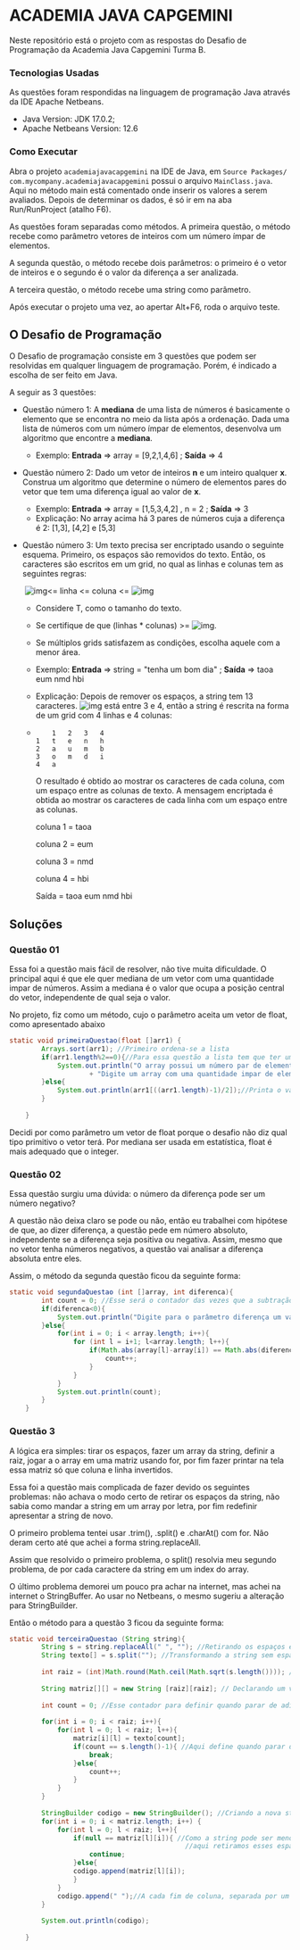 # ACADEMIA JAVA CAPGEMINI

Neste repositório está o projeto com as respostas do Desafio de Programação da Academia Java Capgemini Turma B.

### Tecnologias Usadas

As questões foram respondidas na linguagem de programação Java através da IDE Apache Netbeans.

* Java Version: JDK 17.0.2;
* Apache Netbeans Version: 12.6

### Como Executar

Abra o projeto ```academiajavacapgemini``` na IDE de Java, em ```Source Packages/ com.mycompany.academiajavacapgemini``` possui o arquivo ```MainClass.java```. Aqui no método main está comentado onde inserir os valores a serem avaliados. Depois de determinar os dados, é só ir em na aba Run/RunProject (atalho F6).

As questões foram separadas como métodos. A primeira questão, o método recebe como parâmetro vetores de inteiros com um número ímpar de elementos.

A segunda questão, o método recebe dois parâmetros: o primeiro é o vetor de inteiros e o segundo é o valor da diferença a ser analizada.

A terceira questão, o método recebe uma string como parâmetro.

Após executar o projeto uma vez, ao apertar Alt+F6, roda o arquivo teste.

## O Desafio de Programação

O Desafio de programação consiste em 3 questões que podem ser resolvidas em qualquer linguagem de programação. Porém, é indicado a escolha de ser feito em Java.

A seguir as 3 questões:

* Questão número 1: A **mediana** de uma lista de números é basicamente o elemento que se encontra no meio da lista após a ordenação. Dada uma lista de números com um número ímpar de elementos, desenvolva um algoritmo que encontre a **mediana**.

  * Exemplo: **Entrada** => array = [9,2,1,4,6] ; **Saída** => 4

* Questão número 2: Dado um vetor de inteiros **n** e um inteiro qualquer **x**. Construa um algoritmo que determine o número de elementos pares do vetor que tem uma diferença igual ao valor de **x**.

  * Exemplo: **Entrada** => array = [1,5,3,4,2] , n = 2 ; **Saída** => 3
  * Explicação: No array acima há 3 pares de números cuja a diferença é 2:  [1,3], [4,2] e [5,3]

* Questão número 3: Um texto precisa ser encriptado usando o seguinte esquema. Primeiro, os espaços são removidos do texto. Então, os caracteres são escritos em um grid, no qual as linhas e colunas tem as seguintes regras:

  ​									![img](https://www.google.com/chart?cht=tx&chf=bg,s,FFFFFF00&chco=000000&chl=%5Csqrt%7BT%7D)<= linha <= coluna <= ![img](https://www.google.com/chart?cht=tx&chf=bg,s,FFFFFF00&chco=000000&chl=%5Csqrt%7BT%7D)

  * Considere T, como o tamanho do texto.
  * Se certifique de que (linhas * colunas) >= ![img](https://www.google.com/chart?cht=tx&chf=bg,s,FFFFFF00&chco=000000&chl=T).

  * Se múltiplos grids satisfazem as condições, escolha aquele com a menor área.

  * Exemplo: **Entrada** => string = "tenha um bom dia" ; **Saída** => taoa eum nmd hbi

  * Explicação: Depois de remover os espaços, a string tem 13 caracteres. ![img](https://www.google.com/chart?cht=tx&chf=bg,s,FFFFFF00&chco=000000&chl=%5Csqrt%7B13%7D) está entre 3 e 4, então a string é rescrita na forma de um grid com 4 linhas e 4 colunas:

  * ```
    	1	2	3	4
    1	t	e	n	h
    2	a	u	m   b
    3	o	m	d	i
    4	a
    ```

    O resultado é obtido ao mostrar os caracteres de cada coluna, com um espaço entre as colunas de texto. A mensagem encriptada é obtida ao mostrar os caracteres de cada linha com um espaço entre as colunas.

    coluna 1 = taoa

    coluna 2 = eum

    coluna 3 = nmd

    coluna 4 = hbi

    Saída = taoa eum nmd hbi

## Soluções

### Questão 01

Essa foi a questão mais fácil de resolver, não tive muita dificuldade. O principal aqui é que ele quer mediana de um vetor com uma quantidade impar de números. Assim a mediana é o valor que ocupa a posição central do vetor, independente de qual seja o valor. 

No projeto, fiz como um método, cujo o parâmetro aceita um vetor de float, como apresentado abaixo

```java
static void primeiraQuestao(float []arr1) {
        Arrays.sort(arr1); //Primeiro ordena-se a lista
        if(arr1.length%2==0){//Para essa questão a lista tem que ter um length impar.
            System.out.println("O array possui um número par de elementos. \n"
                    + "Digite um array com uma quantidade impar de elementos.");
        }else{
            System.out.println(arr1[((arr1.length)-1)/2]);//Printa o valor da mediana
        }
        
    }
```

Decidi por como parâmetro um vetor de float porque o desafio não diz qual tipo primitivo o vetor terá. Por mediana ser usada em estatística, float é mais adequado que o integer.

### Questão 02

Essa questão surgiu uma dúvida: o número da diferença pode ser um número negativo?

A questão não deixa claro se pode ou não, então eu trabalhei com hipótese de que, ao dizer diferença, a questão pede em número absoluto, independente se a diferença seja positiva ou negativa. Assim, mesmo que no vetor tenha números negativos, a questão vai analisar a diferença absoluta entre eles.

Assim, o método da segunda questão ficou da seguinte forma:

```java
static void segundaQuestao (int []array, int diferenca){
        int count = 0; //Esse será o contador das vezes que a subtração dos pares é igual a diferença selecionada
        if(diferenca<0){
            System.out.println("Digite para o parâmetro diferença um valor maior ou igual a zero");
        }else{
            for(int i = 0; i < array.length; i++){
                for (int l = i+1; l<array.length; l++){
                    if(Math.abs(array[l]-array[i]) == Math.abs(diferenca)){ //Math.abs faz com que o resultado seja o valor absoluto da operação.
                        count++;
                    }
                }
            }
            System.out.println(count);
        }
    }
```

### Questão 3

A lógica era simples: tirar os espaços, fazer um array da string, definir a raiz, jogar a o array em uma matriz usando for, por fim fazer printar na tela essa matriz só que coluna e linha invertidos.

Essa foi a questão mais complicada de fazer devido os seguintes problemas: não achava o modo certo de retirar os espaços da string, não sabia como mandar a string em um array por letra, por fim redefinir apresentar a string de novo. 

O primeiro problema tentei usar .trim(), .split() e .charAt() com for. Não deram certo até que achei a forma  string.replaceAll.

Assim que resolvido o primeiro problema, o split() resolvia meu segundo problema, de por cada caractere da string em um index do array.

O último problema demorei um pouco pra achar na internet, mas achei na internet o StringBuffer. Ao usar no Netbeans, o mesmo sugeriu a alteração para StringBuilder.

Então o método para a questão 3 ficou da seguinte forma:

```java
static void terceiraQuestao (String string){
        String s = string.replaceAll(" ", ""); //Retirando os espaços em branco
        String texto[] = s.split(""); //Transformando a string sem espaços em um array.
        
        int raiz = (int)Math.round(Math.ceil(Math.sqrt(s.length()))); //Calculando a raiz a ser usada como tamanho máximo de linhas e colunas
        
        String matriz[][] = new String [raiz][raiz]; // Declarando um vetor com tamanho pré-estabelecido
        
        int count = 0; //Esse contador para definir quando parar de adicionar caractere na matriz
        
        for(int i = 0; i < raiz; i++){  
            for(int l = 0; l < raiz; l++){
                matriz[i][l] = texto[count];
                if(count == s.length()-1){ //Aqui define quando parar de adicionar caractere e quebrar o loop.
                    break;
                }else{
                    count++;
                }
            }
        }    
        
        StringBuilder codigo = new StringBuilder(); //Criando a nova string que será o código
        for(int i = 0; i < matriz.length; i++) {
            for(int l = 0; l < raiz; l++){
                if(null == matriz[l][i]){ //Como a string pode ser menor que a quantidade de linhas*colunas, haverá espaços null,
                                            //aqui retiramos esses espaços ao construir a string.
                    continue;
                }else{
                codigo.append(matriz[l][i]);
                }
            }  
            codigo.append(" ");//A cada fim de coluna, separada por um espaço
        }   
            
        System.out.println(codigo);
        
    }
```
